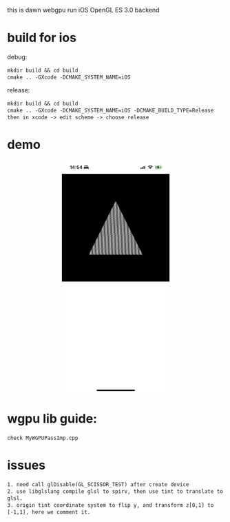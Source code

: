 

this is dawn webgpu run iOS OpenGL ES 3.0 backend


# build for ios


debug:

    mkdir build && cd build
    cmake .. -GXcode -DCMAKE_SYSTEM_NAME=iOS

release:

    mkdir build && cd build
    cmake .. -GXcode -DCMAKE_SYSTEM_NAME=iOS -DCMAKE_BUILD_TYPE=Release
    then in xcode -> edit scheme -> choose release


# demo

<p align="center" width="100%">
    <img width="250px" src="asset/img/demo.jpg"> 
</p>

<!-- 
![iOS_demo_image](asset/img/demo.jpg)

<style type="text/css">
    img {
        width: 250px;
        align: "center";
    }
</style>
-->


# wgpu lib guide:

    check MyWGPUPassImp.cpp


# issues

    1. need call glDisable(GL_SCISSOR_TEST) after create device
    2. use libglslang compile glsl to spirv, then use tint to translate to glsl.
    3. origin tint coordinate system to flip y, and transform z[0,1] to [-1,1], here we comment it.
    





        

        


       

        
        



